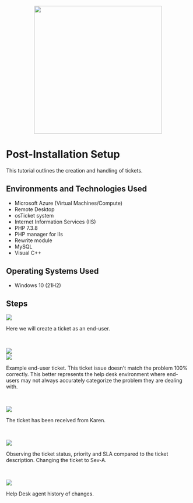 <p align="center">
<img src="https://github.com/user-attachments/assets/0c9a5058-f465-477c-be11-3de15009f17b" height="350" width="350"
</p>

<h1>Post-Installation Setup</h1>
This tutorial outlines the creation and handling of tickets.<br />


<h2>Environments and Technologies Used</h2>

- Microsoft Azure (Virtual Machines/Compute)
- Remote Desktop
- osTicket system
- Internet Information Services (IIS)
- PHP 7.3.8
- PHP manager for IIs
- Rewrite module
- MySQL
- Visual C++

<h2>Operating Systems Used </h2>

- Windows 10</b> (21H2)

<h2>Steps</h2>

<p>
<img src="https://github.com/user-attachments/assets/704e1d7e-dccb-4491-897a-f3f716f493f6"</p>

<p>Here we will create a ticket as an end-user.</p>
<br />



<p>
<img src="https://github.com/user-attachments/assets/c1130a3d-c852-4ecf-9e31-332ac3722fc1"</p>
<br /> 
<img src="https://github.com/user-attachments/assets/1c909963-eb8a-4978-b059-12f2b0d8a713"</p>

<p>Example end-user ticket. This ticket issue doesn't match the problem 100% correctly. This better represents the help desk environment where end-users may not always accurately categorize the problem they are dealing with.</p>
<br />



<p>
<img src="https://github.com/user-attachments/assets/3f435823-4dd1-471f-958f-2af18c49b529"</p>

<p>The ticket has been received from Karen.</p>
<br />



<p>
<img src="https://github.com/user-attachments/assets/c9d5d101-505e-48bf-8fe3-22bfd7d81634"</p>

<p>Observing the ticket status, priority and SLA compared to the ticket description. Changing the ticket to Sev-A.</p>
<br />


<p>
<img src="https://github.com/user-attachments/assets/37801088-2131-4211-9de1-67b37d4bf89d"</p>

<p>Help Desk agent history of changes.</p>
<br />


































































